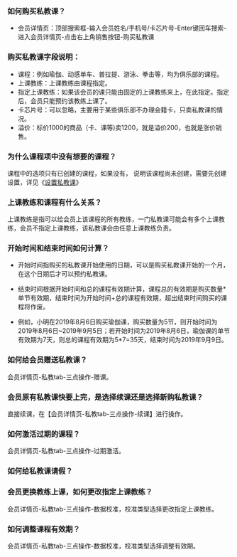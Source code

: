### 如何购买私教课？


- 会员详情页：顶部搜索框-输入会员姓名/手机号/卡芯片号-Enter键回车搜索-进入会员详情页-点击右上角销售按钮-购买私教课 

### 购买私教课字段说明：

- 课程：例如瑜伽、动感单车、普拉提、游泳、拳击等，均为俱乐部的课程。
- 上课教练：上课教练由课程指定。
- 指定上课教练：如果该会员的课只能由固定的上课教练来上，在此指定。指定后，会员只能预约该教练上课了。
- 卡芯片号：可以忽略，主要用于某些俱乐部不办理会籍卡，只卖私教课的情况。
- 溢价：标价1000的商品（卡、课等)卖1200，就是溢价200，也就是涨价销售。


### 为什么课程项中没有想要的课程？

课程中的选项只有已创建的课程，如果没有，
说明该课程尚未创建，需要先创建设置，详见《[设置私教课](../私教课/设置私教课.md)》
### 上课教练和课程有什么关系？

上课教练是指可以给会员上该课程的所有教练，一门私教课可能会有多个上课教练，会员不指定上课教练，该私教课会由任意上课教练负责。

### 开始时间和结束时间如何计算？

- 开始时间指购买的私教课开始使用的日期，可以是购买私教课开始的一个月，在这个日期后才可以预约私教课。

- 结束时间根据开始时间和总的课程有效期计算，课程总的有效期是购买数量*单节有效期，结束时间为开始时间+总的课程有效期，超出结束时间购买的课程将作废。

- 例如，小明在2019年8月6日购买瑜伽课，购买数量为5节，则开始时间为2019年8月6日~2019年9月5日；若开始时间为2019年8月6日，瑜伽课的单节有效期为7天，则总的课程有效期为5*7=35天，结束时间为2019年9月9日。


### 如何给会员赠送私教课？

会员详情页-私教tab-三点操作-赠课。

### 会员原有私教课快要上完，是选择续课还是选择新购私教课？

直接续课，在【会员详情页-私教tab-三点操作-续课】进行操作。

### 如何激活过期的课程？

会员详情页-私教tab-三点操作-过期激活。

### 如何给私教课请假？



### 会员更换教练上课，如何更改指定上课教练？

会员详情页-私教tab-三点操作-数据校准，校准类型选择更改指定上课教练。

### 如何调整课程有效期？

会员详情页-私教tab-三点操作-数据校准，校准类型选择调整有效期。

